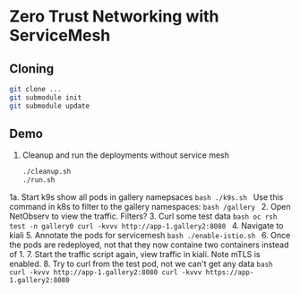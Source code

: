 # Zero Trust Networking with ServiceMesh

## Cloning

```bash
git clone ...
git submodule init
git submodule update
```

## Demo

1. Cleanup and run the deployments without service mesh
    ```bash
    ./cleanup.sh
    ./run.sh
    ```
1a. Start k9s show all pods in gallery namepsaces
    ```bash
    ./k9s.sh
    ```
    Use this command in k8s to filter to the gallery namespaces:
    ```bash
    /gallery
    ```
2. Open NetObserv to view the traffic. Filters?
3. Curl some test data
    ```bash
    oc rsh test -n gallery0
    curl -kvvv http://app-1.gallery2:8080
    ```
4. Navigate to kiali
5. Annotate the pods for servicemesh
    ```bash
    ./enable-istio.sh
    ```
6. Once the pods are redeployed, not that they now containe two containers instead of 1.
7. Start the traffic script again, view traffic in kiali. Note mTLS is enabled.
8. Try to curl from the test pod, not we can't get any data
    ```bash
    curl -kvvv http://app-1.gallery2:8080
    curl -kvvv https://app-1.gallery2:8080
    ```
